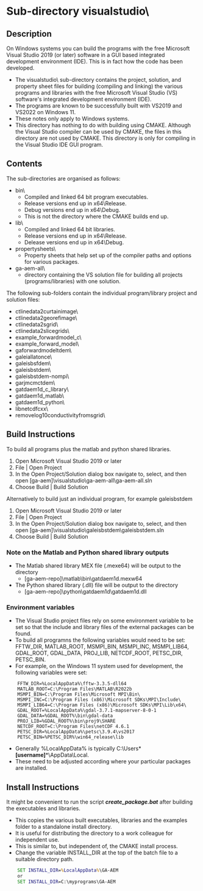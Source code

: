 # Sub-directory visualstudio\

## Description
On Windows systems you can build the programs with the free Microsoft Visual Studio 2019 (or later) software in a GUI based integrated development environment (IDE).  This is in fact how the code has been developed.
- The visualstudio\ sub-directory contains the project, solution, and property sheet files for building (compiling and linking) the various programs and libraries with the free Microsoft Visual Studio (VS) software's integrated development environment (IDE).  
- The programs are known to be successfully built with VS2019 and VS2022 on Windows 11.
- These notes only apply to Windows systems.
- This directory has nothing to do with building using CMAKE.  Although the Visual Studio compiler can be used by CMAKE, the files in this directory are not used by CMAKE.  This directory is only for compiling in the Visual Studio IDE GUI program.

## Contents
The sub-directories are organised as follows:
- bin\
	- Compiled and linked 64 bit program executables.
	- Release versions end up in x64\Release.
	- Debug versions end up in x64\Debug.
	- This is not the directory where the CMAKE builds end up.
- lib\
	- Compiled and linked 64 bit libraries.
	- Release versions end up in x64\Release.
	- Delease versions end up in x64\Debug.
- propertysheets\
	- Property sheets that help set up of the compiler paths and options for various packages.
- ga-aem-all\
	- directory containing the VS solution file for building all projects (programs/libraries) with one solution. 

The following sub-folders contain the individual program/library project and solution files:
- ctlinedata2curtainimage\
- ctlinedata2georefimage\
- ctlinedata2sgrid\
- ctlinedata2slicegrids\
- example_forwardmodel_c\
- example_forward_model\
- gaforwardmodeltdem\
- galeiallatonce\
- galeisbsfdem\
- galeisbstdem\
- galeisbstdem-nompi\
- garjmcmctdem\
- gatdaem1d_c_library\
- gatdaem1d_matlab\
- gatdaem1d_python\
- libnetcdfcxx\
- removelog10conductivityfromsgrid\

## Build Instructions
To build all programs plus the matlab and python shared libraries.
1. Open Microsoft Visual Studio 2019 or later
2. File | Open Project
3. In the Open Project/Solution dialog box navigate to, select, and then open [ga-aem]\visualstudio\ga-aem-all\ga-aem-all.sln
4. Choose Build | Build Solution

Alternatively to build just an individual program, for example galeisbstdem
1. Open Microsoft Visual Studio 2019 or later
2. File | Open Project
3. In the Open Project/Solution dialog box navigate to, select, and then open [ga-aem]\visualstudio\galeisbstdem\galeisbstdem.sln
4. Choose Build | Build Solution

### Note on the Matlab and Python shared library outputs
- The Matlab shared library MEX file (.mexe64) will be output to the directory
	- [ga-aem-repo]\matlab\bin\gatdaem1d.mexw64
- The Python shared library (.dll) file will be output to the directory
	- [ga-aem-repo]\python\gatdaem1d\gatdaem1d.dll

### Environment variables
- The Visual Studio project files rely on some environment variable to be set so that the include and library files of the external packages can be found.  
- To build all programns the following variables would need to be set: FFTW_DIR, MATLAB_ROOT, MSMPI_BIN, MSMPI_INC, MSMPI_LIB64, GDAL_ROOT, GDAL_DATA, PROJ_LIB, NETCDF_ROOT, PETSC_DIR, PETSC_BIN.  
- For example, on the Windows 11 system used for development, the following variables were set:
```text
	FFTW_DIR=%LocalAppData%\fftw-3.3.5-dll64
	MATLAB_ROOT=C:\Program Files\MATLAB\R2022b
	MSMPI_BIN=C:\Program Files\Microsoft MPI\Bin\
	MSMPI_INC=C:\Program Files (x86)\Microsoft SDKs\MPI\Include\
	MSMPI_LIB64=C:\Program Files (x86)\Microsoft SDKs\MPI\Lib\x64\
	GDAL_ROOT=%LocalAppData%\gdal-3.7.1-mapserver-8-0-1
	GDAL_DATA=%GDAL_ROOT%\bin\gdal-data
	PROJ_LIB=%GDAL_ROOT%\bin\proj9\SHARE
	NETCDF_ROOT=C:\Program Files\netCDF 4.6.1
	PETSC_DIR=%LocalAppData%\petsc\3.9.4\vs2017
	PETSC_BIN=%PETSC_DIR%\win64_release\lib
```
- Generally %LocalAppData% is typically C:\Users\***[username]***\AppData\Local.
- These need to be adjusted according where your particular packages are installed.

## Install Instructions
It might be convenient to run the script ***create_package.bat*** after building the executables and libraries.  
- This copies the various built executables, libraries and the examples folder to a standalone install directory.
- It is useful for distributing the directory to a work colleague for independent use.
- This is similar to, but independent of, the CMAKE install process.
- Change the variable INSTALL_DIR at the top of the batch file to a suitable directory path.
```bat
	SET INSTALL_DIR=%LocalAppData%\GA-AEM
	or
	SET INSTALL_DIR=C:\myprograms\GA-AEM
```